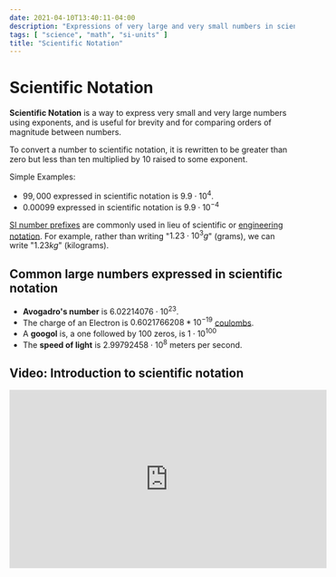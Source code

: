 ```yaml
---
date: 2021-04-10T13:40:11-04:00
description: "Expressions of very large and very small numbers in science and math"
tags: [ "science", "math", "si-units" ]
title: "Scientific Notation"
---
```


# Scientific Notation

**Scientific Notation** is a way to express very small and very large numbers using exponents, and is useful for brevity and for comparing orders of magnitude between numbers.

To convert a number to scientific notation, it is rewritten to be greater than zero but less than ten multiplied by $10$ raised to some exponent.

Simple Examples:

* $99,000$ expressed in scientific notation is $9.9 \cdot 10^4$.
* $0.00099$ expressed in scientific notation is $9.9 \cdot 10^{-4}$

[SI number prefixes](si-units.md) are commonly used in lieu of scientific or [engineering notation](engineering-notation.md). For example, rather than writing "$1.23 \cdot 10^3g$" (grams), we can write "$1.23kg$" (kilograms).

## Common large numbers expressed in scientific notation

* **Avogadro's number** is $6.02214076 \cdot 10^{23}$.
* The charge of an Electron is $0.6021766208*10^{-19}$ [coulombs](charge.md).
* A **googol** is, a one followed by 100 zeros, is $1 \cdot 10^{100}$
* The **speed of light** is $2.99792458 \cdot 10^8$ meters per second.

## Video: Introduction to scientific notation

<iframe width="560" height="315" src="https://www.youtube.com/embed/trdbaV4TaAo" title="YouTube video player" frameborder="0" allow="accelerometer; autoplay; clipboard-write; encrypted-media; gyroscope; picture-in-picture" allowfullscreen></iframe>
